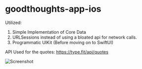 # goodthoughts-app-ios

Utilized:
1. Simple Implementation of Core Data
2. URLSessions instead of using a bloated api for network calls.
3. Programmatic UIKit (Before moving on to SwiftUI)

API Used for the quotes: https://type.fit/api/quotes


![Screenshot](GoodThoughts.png)
